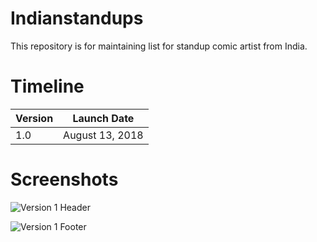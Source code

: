# Indianstandups
This repository is for maintaining list for standup comic artist from India.

# Timeline
|Version|Launch Date|
|---|---|
|1.0|August 13, 2018|



# Screenshots


![Version 1 Header](https://user-images.githubusercontent.com/2936128/44310004-39388b00-a39d-11e8-9adc-c328da0ff7ad.png)

![Version 1 Footer](https://user-images.githubusercontent.com/2936128/44309947-75b7b700-a39c-11e8-973a-15e2e93e0514.png)
